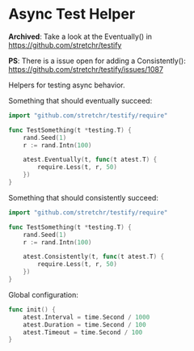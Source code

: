 # Async Test Helper

**Archived**: Take a look at the Eventually() in https://github.com/stretchr/testify

**PS**: There is a issue open for adding a Consistently(): https://github.com/stretchr/testify/issues/1087

Helpers for testing async behavior.

Something that should eventually succeed:

```go
import "github.com/stretchr/testify/require"

func TestSomething(t *testing.T) {
	rand.Seed(1)
	r := rand.Intn(100)

	atest.Eventually(t, func(t atest.T) {
		require.Less(t, r, 50)
	})
}
```

Something that should consistently succeed:

```go
import "github.com/stretchr/testify/require"

func TestSomething(t *testing.T) {
	rand.Seed(1)
	r := rand.Intn(100)

	atest.Consistently(t, func(t atest.T) {
		require.Less(t, r, 50)
	})
}
```

Global configuration:

```go
func init() {
	atest.Interval = time.Second / 1000
	atest.Duration = time.Second / 100
	atest.Timeout = time.Second / 100
}
```

